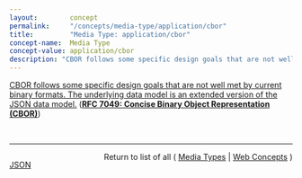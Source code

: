 ```yaml
---
layout:        concept
permalink:     "/concepts/media-type/application/cbor"
title:         "Media Type: application/cbor"
concept-name:  Media Type
concept-value: application/cbor
description: "CBOR follows some specific design goals that are not well met by current binary formats. The underlying data model is an extended version of the JSON data model."
---
```


[CBOR follows some specific design goals that are not well met by current binary formats. The underlying data model is an extended version of the JSON data model.](https://datatracker.ietf.org/doc/html/rfc7049#section-1 "Read documentation for Media Type &#34;application/cbor&#34;") (**[RFC 7049: Concise Binary Object Representation (CBOR)](/specs/IETF/RFC/7049 "The Concise Binary Object Representation (CBOR) is a data format whose design goals include the possibility of extremely small code size, fairly small message size, and extensibility without the need for version negotiation. These design goals make it different from earlier binary serializations such as ASN.1 and MessagePack.")**)

<br/>
<hr/>

<p style="float : left"><a href="./application/cbor.json" title="JSON representing this particular Web Concept value">JSON</a></p>
<p style="text-align: right">Return to list of all ( <a href="../media-type/">Media Types</a> | <a href="../">Web Concepts</a> )</p>
